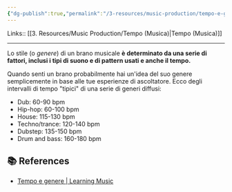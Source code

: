 ```yaml
---
{"dg-publish":true,"permalink":"/3-resources/music-production/tempo-e-genere/"}
---
```


Links:: [[3. Resources/Music Production/Tempo (Musica)\|Tempo (Musica)]]

---
Lo stile (o _genere_) di un brano musicale **è determinato da una serie di fattori, inclusi i tipi di suono e di pattern usati e anche il tempo.**

Quando senti un brano probabilmente hai un'idea del suo genere semplicemente in base alle tue esperienze di ascoltatore. Ecco degli intervalli di tempo "tipici" di una serie di generi diffusi:

- Dub: 60-90 bpm
- Hip-hop: 60-100 bpm
- House: 115-130 bpm
- Techno/trance: 120-140 bpm
- Dubstep: 135-150 bpm
- Drum and bass: 160-180 bpm



## 📚 References

- [Tempo e genere | Learning Music](https://learningmusic.ableton.com/it/make-beats/tempo-and-genre.html)

